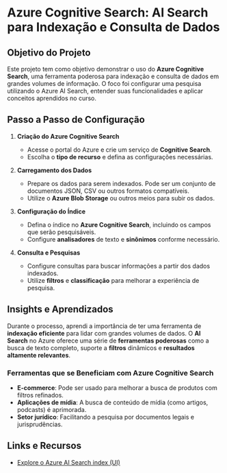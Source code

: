 # Azure Cognitive Search: AI Search para Indexação e Consulta de Dados

## Objetivo do Projeto
Este projeto tem como objetivo demonstrar o uso do **Azure Cognitive Search**, uma ferramenta poderosa para indexação e consulta de dados em grandes volumes de informação. O foco foi configurar uma pesquisa utilizando o Azure AI Search, entender suas funcionalidades e aplicar conceitos aprendidos no curso.

## Passo a Passo de Configuração

1. **Criação do Azure Cognitive Search**  
   - Acesse o portal do Azure e crie um serviço de **Cognitive Search**.
   - Escolha o **tipo de recurso** e defina as configurações necessárias.
   
2. **Carregamento dos Dados**  
   - Prepare os dados para serem indexados. Pode ser um conjunto de documentos JSON, CSV ou outros formatos compatíveis.
   - Utilize o **Azure Blob Storage** ou outros meios para subir os dados.

3. **Configuração do Índice**  
   - Defina o índice no **Azure Cognitive Search**, incluindo os campos que serão pesquisáveis.
   - Configure **analisadores** de texto e **sinônimos** conforme necessário.

4. **Consulta e Pesquisas**  
   - Configure consultas para buscar informações a partir dos dados indexados.
   - Utilize **filtros** e **classificação** para melhorar a experiência de pesquisa.

## Insights e Aprendizados

Durante o processo, aprendi a importância de ter uma ferramenta de **indexação eficiente** para lidar com grandes volumes de dados. O **AI Search** no Azure oferece uma série de **ferramentas poderosas** como a busca de texto completo, suporte a **filtros** dinâmicos e **resultados altamente relevantes**. 

### Ferramentas que se Beneficiam com Azure Cognitive Search
- **E-commerce**: Pode ser usado para melhorar a busca de produtos com filtros refinados.
- **Aplicações de mídia**: A busca de conteúdo de mídia (como artigos, podcasts) é aprimorada.
- **Setor jurídico**: Facilitando a pesquisa por documentos legais e jurisprudências.

## Links e Recursos
- [Explore o Azure AI Search index (UI)](https://portal.azure.com/)
